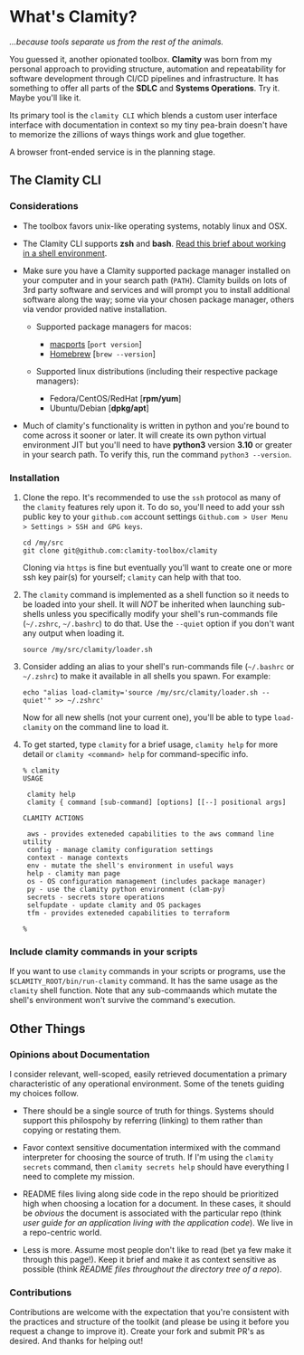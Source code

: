 # What's Clamity?

_...because tools separate us from the rest of the animals._

You guessed it, another opionated toolbox. **Clamity** was born from my personal
approach to providing structure, automation and repeatability for software
development through CI/CD pipelines and infrastructure. It has something to
offer all parts of the **SDLC** and **Systems Operations**. Try it. Maybe you'll like
it.

Its primary tool is the `clamity CLI` which blends a custom user interface
interface with documentation in context so my tiny pea-brain doesn't have to
memorize the zillions of ways things work and glue together.

A browser front-ended service is in the planning stage.

## The Clamity CLI

### Considerations

- The toolbox favors unix-like operating systems, notably linux and OSX.

- The Clamity CLI supports **zsh** and **bash**. [Read this brief about working
  in a shell environment](topics/shell-usage/).

- Make sure you have a Clamity supported package manager installed on your
  computer and in your search path (`PATH`). Clamity builds on lots of 3rd party
  software and services and will prompt you to install additional software along
  the way; some via your chosen package manager, others via vendor provided
  native installation.

  - Supported package managers for macos:
    - [macports](https://macports.org) [`port version`]
    - [Homebrew](https://brew.sh) [`brew --version`]

  - Supported linux distributions (including their respective package managers):
    - Fedora/CentOS/RedHat [**rpm/yum**]
    - Ubuntu/Debian [**dpkg/apt**]

- Much of clamity's functionality is written in python and you're bound to come
  across it sooner or later. It will create its own python virtual environment
  JIT but you'll need to have **python3** version **3.10** or greater in your
  search path. To verify this, run the command `python3 --version`.

### Installation

1. Clone the repo. It's recommended to use the `ssh` protocol as many of the
   `clamity` features rely upon it. To do so, you'll need to add your ssh public
   key to your `github.com` account settings `Github.com > User Menu > Settings > SSH and GPG keys`.
   ```
   cd /my/src
   git clone git@github.com:clamity-toolbox/clamity
   ```
   Cloning via `https` is fine but eventually you'll want to create one or more
   ssh key pair(s) for yourself; `clamity` can help with that too.

1. The `clamity` command is implemented as a shell function so it needs to be
   loaded into your shell. It will _NOT_ be inherited when launching sub-shells
   unless you specifically modify your shell's run-commands file (`~/.zshrc`,
   `~/.bashrc`) to do that. Use the `--quiet` option if you don't want any
   output when loading it.
   ```
   source /my/src/clamity/loader.sh
   ```

1. Consider adding an alias to your shell's run-commands file (`~/.bashrc` or
   `~/.zshrc`) to make it available in all shells you spawn. For example:
   ```
   echo "alias load-clamity='source /my/src/clamity/loader.sh --quiet'" >> ~/.zshrc'
   ```
   Now for all new shells (not your current one), you'll be able to type
   `load-clamity` on the command line to load it.

1. To get started, type `clamity` for a brief usage, `clamity help` for more
   detail or `clamity <command> help` for command-specific info.
   ```
   % clamity
   USAGE
   
   	clamity help
   	clamity { command [sub-command] [options] [[--] positional args]
   
   CLAMITY ACTIONS
   
   	aws - provides exteneded capabilities to the aws command line utility
   	config - manage clamity configuration settings
   	context - manage contexts
   	env - mutate the shell's environment in useful ways
   	help - clamity man page
   	os - OS configuration management (includes package manager)
   	py - use the clamity python environment (clam-py)
   	secrets - secrets store operations
   	selfupdate - update clamity and OS packages
   	tfm - provides exteneded capabilities to terraform
   
   %
   ```

### Include clamity commands in your scripts

If you want to use `clamity` commands in your scripts or programs, use the
`$CLAMITY_ROOT/bin/run-clamity` command. It has the same usage as the `clamity`
shell function. Note that any sub-commaands which mutate the shell's environment
won't survive the command's execution.


## Other Things

### Opinions about Documentation

I consider relevant, well-scoped, easily retrieved documentation a primary
characteristic of any operational environment. Some of the tenets guiding my
choices follow.

- There should be a single source of truth for things. Systems should support
  this philospohy by referring (linking) to them rather than copying or
  restating them.

- Favor context sensitive documentation intermixed with the command interpreter
  for choosing the source of truth. If I'm using the `clamity secrets` command,
  then `clamity secrets help` should have everything I need to complete my
  mission.

- README files living along side code in the repo should be prioritized high
  when choosing a location for a document. In these cases, it should be
  _obvious_ the document is associated with the particular repo (think _user
  guide for an application living with the application code_). We live in a
  repo-centric world.

- Less is more. Assume most people don't like to read (bet ya few make it
  through this page!). Keep it brief and make it as context sensitive as
  possible (think _README files throughout the directory tree of a repo_).

### Contributions

Contributions are welcome with the expectation that you're consistent with the
practices and structure of the toolkit (and please be using it before you
request a change to improve it). Create your fork and submit PR's as desired.
And thanks for helping out!
